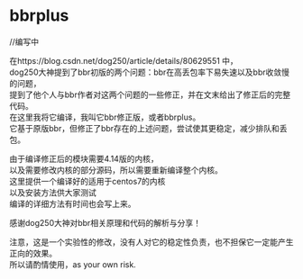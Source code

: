# bbrplus
//编写中  

在https://blog.csdn.net/dog250/article/details/80629551 中，  
dog250大神提到了bbr初版的两个问题：bbr在高丢包率下易失速以及bbr收敛慢的问题，  
提到了他个人与bbr作者对这两个问题的一些修正，并在文末给出了修正后的完整代码。  
在这里我将它编译，我叫它bbr修正版，或者bbrplus。  
它基于原版bbr，但修正了bbr存在的上述问题，尝试使其更稳定，减少排队和丢包。  
  
由于编译修正后的模块需要4.14版的内核，  
以及需要修改内核的部分源码，所以需要重新编译整个内核。  
这里提供一个编译好的适用于centos7的内核  
以及安装方法供大家测试  
编译的详细方法有时间也会写上来。  

感谢dog250大神对bbr相关原理和代码的解析与分享！  

注意，这是一个实验性的修改，没有人对它的稳定性负责，也不担保它一定能产生正向的效果。  
所以请酌情使用，as your own risk.
